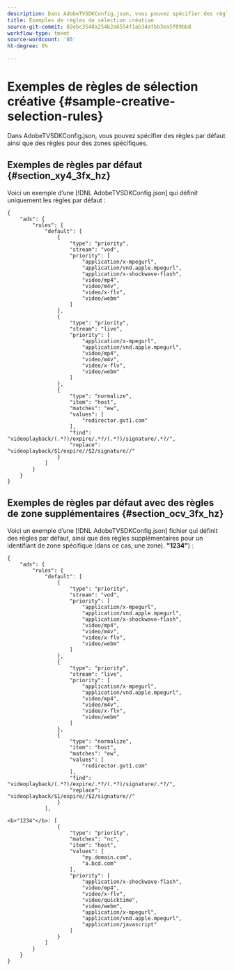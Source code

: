 ```yaml
---
description: Dans AdobeTVSDKConfig.json, vous pouvez spécifier des règles par défaut ainsi que des règles pour des zones spécifiques.
title: Exemples de règles de sélection créative
source-git-commit: 02ebc3548a254b2a6554f1ab34afbb3ea5f09bb8
workflow-type: tm+mt
source-wordcount: '85'
ht-degree: 0%

---
```


# Exemples de règles de sélection créative  {#sample-creative-selection-rules}

Dans AdobeTVSDKConfig.json, vous pouvez spécifier des règles par défaut ainsi que des règles pour des zones spécifiques.

## Exemples de règles par défaut {#section_xy4_3fx_hz}

Voici un exemple d’une [!DNL AdobeTVSDKConfig.json] qui définit uniquement les règles par défaut :

```
{
    "ads": {
        "rules": {
            "default": [
                {
                    "type": "priority",
                    "stream": "vod",
                    "priority": [
                        "application/x-mpegurl",
                        "application/vnd.apple.mpegurl",
                        "application/x-shockwave-flash",
                        "video/mp4",
                        "video/m4v",
                        "video/x-flv",
                        "video/webm"
                    ]
                },
                {
                    "type": "priority",
                    "stream": "live",
                    "priority": [
                        "application/x-mpegurl",
                        "application/vnd.apple.mpegurl",
                        "video/mp4",
                        "video/m4v",
                        "video/x-flv",
                        "video/webm"
                    ]
                },
                {
                    "type": "normalize",
                    "item": "host",
                    "matches": "ew",
                    "values": [
                        "redirector.gvt1.com"
                    ],
                    "find": "videoplayback/(.*?)/expire/.*?/(.*?)/signature/.*?/",
                    "replace": "videoplayback/$1/expire//$2/signature//"
                }
            ]
        }
    }
}
```

## Exemples de règles par défaut avec des règles de zone supplémentaires {#section_ocv_3fx_hz}

Voici un exemple d’une [!DNL AdobeTVSDKConfig.json] fichier qui définit des règles par défaut, ainsi que des règles supplémentaires pour un identifiant de zone spécifique (dans ce cas, une zone). **&quot;1234&quot;**) :

```
{
    "ads": {
        "rules": {
            "default": [
                {
                    "type": "priority",
                    "stream": "vod",
                    "priority": [
                        "application/x-mpegurl",
                        "application/vnd.apple.mpegurl",
                        "application/x-shockwave-flash",
                        "video/mp4",
                        "video/m4v",
                        "video/x-flv",
                        "video/webm"
                    ]
                },
                {
                    "type": "priority",
                    "stream": "live",
                    "priority": [
                        "application/x-mpegurl",
                        "application/vnd.apple.mpegurl",
                        "video/mp4",
                        "video/m4v",
                        "video/x-flv",
                        "video/webm"
                    ]
                },
                {
                    "type": "normalize",
                    "item": "host",
                    "matches": "ew",
                    "values": [
                        "redirector.gvt1.com"
                    ],
                    "find": "videoplayback/(.*?)/expire/.*?/(.*?)/signature/.*?/",
                    "replace": "videoplayback/$1/expire//$2/signature//"
                }
            ],
            
<b>"1234"</b>: [
                {
                    "type": "priority",
                    "matches": "nc",
                    "item": "host",
                    "values": [
                        "my.domain.com",
                        "a.bcd.com"
                    ],
                    "priority": [
                        "application/x-shockwave-flash",
                        "video/mp4",
                        "video/x-flv",
                        "video/quicktime",
                        "video/webm",
                        "application/x-mpegurl",
                        "application/vnd.apple.mpegurl",
                        "application/javascript"
                    ]
                }
            ]
        }
    }
}
```
